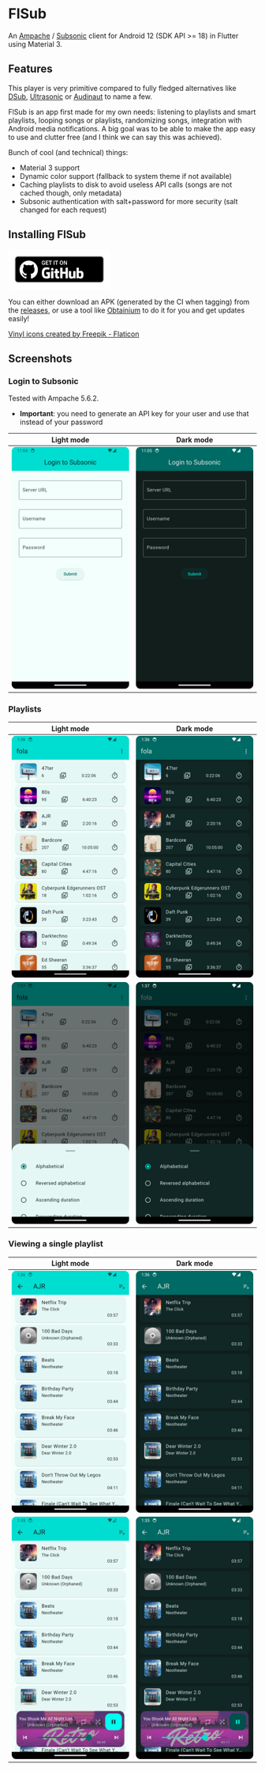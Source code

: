 # FlSub

An [Ampache](https://ampache.org/) / [Subsonic](http://www.subsonic.org/pages/index.jsp) client for Android 12 (SDK API >= 18) in Flutter using Material 3.

## Features

This player is very primitive compared to fully fledged alternatives like [DSub](https://github.com/daneren2005/Subsonic), [Ultrasonic](https://gitlab.com/ultrasonic/ultrasonic) or [Audinaut](https://github.com/nvllsvm/Audinaut) to name a few.

FlSub is an app first made for my own needs: listening to playlists and smart playlists, looping songs or playlists, randomizing songs, integration with Android media notifications. A big goal was to be able to make the app easy to use and clutter free (and I think we can say this was achieved).

Bunch of cool (and technical) things:
- Material 3 support
- Dynamic color support (fallback to system theme if not available)
- Caching playlists to disk to avoid useless API calls (songs are not cached though, only metadata)
- Subsonic authentication with salt+password for more security (salt changed for each request)

## Installing FlSub

[<img src=".github/images/badge_github.png" alt="Get it on GitHub" height="80">](https://github.com/SuperFola/FlSub/releases)

You can either download an APK (generated by the CI when tagging) from the [releases](https://github.com/SuperFola/FlSub/releases), or use a tool like [Obtainium](https://github.com/ImranR98/Obtainium) to do it for you and get updates easily!

<a href="https://www.flaticon.com/free-icons/vinyl" title="vinyl icons">Vinyl icons created by Freepik - Flaticon</a>

## Screenshots

### Login to Subsonic

Tested with Ampache 5.6.2.
- **Important**: you need to generate an API key for your user and use that instead of your password

|                         Light mode                         |                        Dark mode                         |
|:----------------------------------------------------------:|:--------------------------------------------------------:|
| ![login screen light mode](.github/images/login_light.png) | ![login screen dark mode](.github/images/login_dark.png) |

### Playlists

|                              Light mode                               |                              Dark mode                              |
|:---------------------------------------------------------------------:|:-------------------------------------------------------------------:|
|  ![playlists screen light mode](.github/images/playlists_light.png)   |  ![playlists screen dark mode](.github/images/playlists_dark.png)   |
| ![playlists sort light mode](.github/images/playlists_sort_light.png) | ![playlists sort dark mode](.github/images/playlists_sort_dark.png) |

### Viewing a single playlist

|                              Light mode                               |                              Dark mode                              |
|:---------------------------------------------------------------------:|:-------------------------------------------------------------------:|
| ![playlist screen light mode](.github/images/playlist_view_light.png) | ![playlist screen dark mode](.github/images/playlist_view_dark.png) |
|      ![music player light mode](.github/images/player_light.png)      |   ![music player sort dark mode](.github/images/player_dark.png)    |
